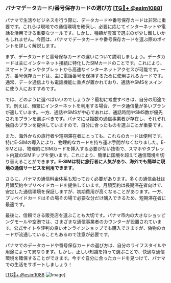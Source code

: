 ### パナマデータカード/番号保存カードの選び方 [[TG💪+ @esim1088](https://t.me/s/esim1088)]

パナマで生活やビジネスを行う際に、データカードや番号保存カードは非常に重要です。これらは現地での通信環境を確保し、必要に応じてインターネットや電話を活用できる重要なツールです。しかし、種類が豊富で選ぶのが少し難しいかもしれません。今回は、パナマでデータカードや番号保存カードを選ぶ際のポイントを詳しく解説します。

まず、データカードと番号保存カードの違いについて説明しましょう。データカードは主にインターネット接続に特化したSIMカードのことです。これにより、スマートフォンやタブレットから高速なインターネットアクセスが可能です。一方、番号保存カードは、主に電話番号を保持するために使用されるカードです。通常、データ通信よりも電話機能に重点が置かれており、通話やSMSをメインに使う人におすすめです。

では、どのように選べばいいのでしょうか？最初に考慮すべきは、自分の用途です。例えば、頻繁にインターネットを利用する場合、データ通信量が多いプランが適しています。一方、通話やSMSが中心であれば、通話時間やSMS数が優先されるプランを選ぶべきです。パナマには複数の通信事業者が存在し、それぞれ独自のプランを提供していますので、自分に合ったものを選ぶことが重要です。

また、海外からの旅行者や短期滞在者にとっても、これらのカードは便利です。特にE-SIMの導入により、物理的なカードを持ち運ぶ手間がなくなりました。E-SIMとは、物理的にSIMカードを挿入する必要がない技術で、スマホやタブレット内蔵のSIMチップを使います。これにより、簡単に国境を超えて通信環境を切り替えることができます。**E-SIMは特に旅行者に人気があり、海外でも簡単に現地の通信サービスを利用できます**。

さらに、パナマの通信料金体系も知っておく必要があります。多くの通信会社は月額契約やプリペイドカードを提供しています。月額契約は長期滞在者向けで、安定した通信環境を保証しますが、初期費用が高くなることがあります。一方、プリペイドカードはその場その場で必要な分だけ購入できるため、短期滞在者に最適です。

最後に、信頼できる販売店を選ぶことも大切です。パナマ市内の大きなショッピングモールや空港では、さまざまな通信事業者のカウンターが設置されています。公式サイトや評判の良いオンラインショップでも購入できますが、偽物のカードが流通していることもあるので注意が必要です。

パナマでのデータカードや番号保存カードの選び方は、自分のライフスタイルや用途によって異なります。しかし、正しい知識を持って選ぶことで、快適な通信環境を確保することができます。今すぐ自分に合ったカードを見つけて、パナマでの生活をサポートしましょう！

[[TG💪+ @esim1088](https://t.me/s/esim1088) ![Image](https://i.postimg.cc/Y0z9fWf4/image.png)]
